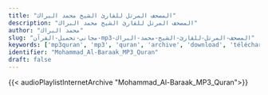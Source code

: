 ```yaml
---
title: "المصحف المرتل للقارئ الشيخ محمد البراك"
description: "المصحف المرتل للقارئ الشيخ محمد البراك"
author: "محمد البراك"
slug: "مجاني-تحميل-القرآن-mp3-المصحف-المرتل-للقارئ-الشيخ-محمد-البراك"
keywords: ['mp3quran', 'mp3', 'quran', 'archive', 'download', 'télécharger', 'coran', 'islam', 'Mohammad', 'Al-Baraak', 'mohammed', 'albarak', 'mohamad', 'albarrak', 'mohamed', 'al-barrak', 'albaraak', 'al-barak', 'محمد', 'البراك', 'قرآن', 'مصحف', 'مرتل', 'مجود', 'القرآن', 'الكريم', 'المصحف', 'المرتل', 'المجود', 'إسلام', 'تحميل']
identifier: "Mohammad_Al-Baraak_MP3_Quran"
draft: false
---
```


{{< audioPlaylistInternetArchive "Mohammad_Al-Baraak_MP3_Quran">}}
